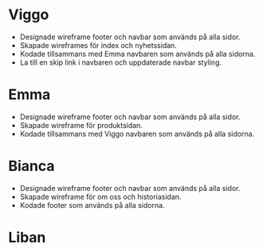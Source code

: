 # Viggo

- Designade wireframe footer och navbar som används på alla sidor.
- Skapade wireframes för index och nyhetssidan.
- Kodade tillsammans med Emma navbaren som används på alla sidorna.
- La till en skip link i navbaren och uppdaterade navbar styling.

# Emma

- Designade wireframe footer och navbar som används på alla sidor.
- Skapade wireframe för produktsidan.
- Kodade tillsammans med Viggo navbaren som används på alla sidorna.

# Bianca

- Designade wireframe footer och navbar som används på alla sidor.
- Skapade wireframe för om oss och historiasidan.
- Kodade footer som används på alla sidorna.

# Liban
